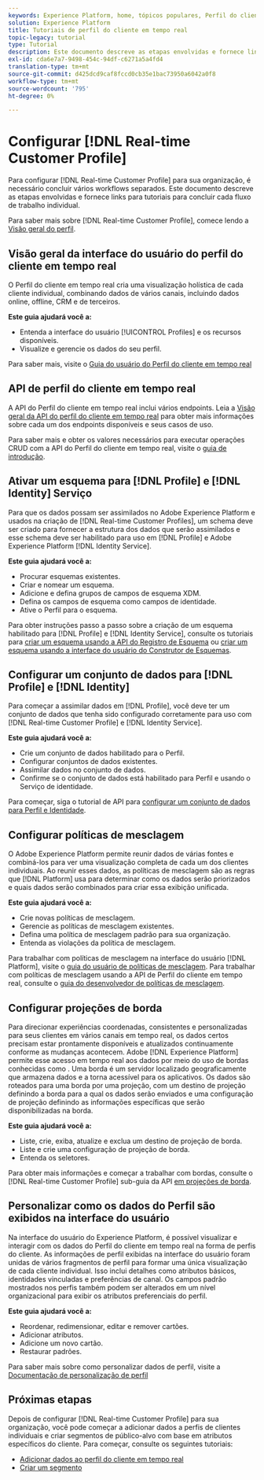 ```yaml
---
keywords: Experience Platform, home, tópicos populares, Perfil do cliente em tempo real, Serviço de identidade;
solution: Experience Platform
title: Tutoriais de perfil do cliente em tempo real
topic-legacy: tutorial
type: Tutorial
description: Este documento descreve as etapas envolvidas e fornece links para tutoriais para concluir cada fluxo de trabalho individual.
exl-id: cda6e7a7-9498-454c-94df-c6271a5a4fd4
translation-type: tm+mt
source-git-commit: d425dcd9caf8fccd0cb35e1bac73950a6042a0f8
workflow-type: tm+mt
source-wordcount: '795'
ht-degree: 0%

---
```


# Configurar [!DNL Real-time Customer Profile]

Para configurar [!DNL Real-time Customer Profile] para sua organização, é necessário concluir vários workflows separados. Este documento descreve as etapas envolvidas e fornece links para tutoriais para concluir cada fluxo de trabalho individual.

Para saber mais sobre [!DNL Real-time Customer Profile], comece lendo a [Visão geral do perfil](../profile/home.md).

## Visão geral da interface do usuário do perfil do cliente em tempo real

O Perfil do cliente em tempo real cria uma visualização holística de cada cliente individual, combinando dados de vários canais, incluindo dados online, offline, CRM e de terceiros.

**Este guia ajudará você a:**
- Entenda a interface do usuário [!UICONTROL Profiles] e os recursos disponíveis.
- Visualize e gerencie os dados do seu perfil.

Para saber mais, visite o [Guia do usuário do Perfil do cliente em tempo real](../profile/ui/user-guide.md)

## API de perfil do cliente em tempo real

A API do Perfil do cliente em tempo real inclui vários endpoints. Leia a [Visão geral da API do perfil do cliente em tempo real](../profile/api/overview.md) para obter mais informações sobre cada um dos endpoints disponíveis e seus casos de uso.

Para saber mais e obter os valores necessários para executar operações CRUD com a API do Perfil do cliente em tempo real, visite o [guia de introdução](../profile/api/getting-started.md).

## Ativar um esquema para [!DNL Profile] e [!DNL Identity] Serviço

Para que os dados possam ser assimilados no Adobe Experience Platform e usados na criação de [!DNL Real-time Customer Profiles], um schema deve ser criado para fornecer a estrutura dos dados que serão assimilados e esse schema deve ser habilitado para uso em [!DNL Profile] e Adobe Experience Platform [!DNL Identity Service].

**Este guia ajudará você a:**
- Procurar esquemas existentes.
- Criar e nomear um esquema.
- Adicione e defina grupos de campos de esquema XDM.
- Defina os campos de esquema como campos de identidade.
- Ative o Perfil para o esquema.

Para obter instruções passo a passo sobre a criação de um esquema habilitado para [!DNL Profile] e [!DNL Identity Service], consulte os tutoriais para [criar um esquema usando a API do Registro de Esquema](../xdm/tutorials/create-schema-api.md) ou [criar um esquema usando a interface do usuário do Construtor de Esquemas](../xdm/tutorials/create-schema-ui.md).

## Configurar um conjunto de dados para [!DNL Profile] e [!DNL Identity]

Para começar a assimilar dados em [!DNL Profile], você deve ter um conjunto de dados que tenha sido configurado corretamente para uso com [!DNL Real-time Customer Profile] e [!DNL Identity Service].

**Este guia ajudará você a:**
- Crie um conjunto de dados habilitado para o Perfil.
- Configurar conjuntos de dados existentes.
- Assimilar dados no conjunto de dados.
- Confirme se o conjunto de dados está habilitado para Perfil e usando o Serviço de identidade.

Para começar, siga o tutorial de API para [configurar um conjunto de dados para Perfil e Identidade](../profile/tutorials/dataset-configuration.md).

## Configurar políticas de mesclagem

O Adobe Experience Platform permite reunir dados de várias fontes e combiná-los para ver uma visualização completa de cada um dos clientes individuais. Ao reunir esses dados, as políticas de mesclagem são as regras que [!DNL Platform] usa para determinar como os dados serão priorizados e quais dados serão combinados para criar essa exibição unificada.

**Este guia ajudará você a:**
- Crie novas políticas de mesclagem.
- Gerencie as políticas de mesclagem existentes.
- Defina uma política de mesclagem padrão para sua organização.
- Entenda as violações da política de mesclagem.

Para trabalhar com políticas de mesclagem na interface do usuário [!DNL Platform], visite o [guia do usuário de políticas de mesclagem](../profile/ui/merge-policies.md). Para trabalhar com políticas de mesclagem usando a API de Perfil do cliente em tempo real, consulte o [guia do desenvolvedor de políticas de mesclagem](../profile/api/merge-policies.md).

## Configurar projeções de borda

Para direcionar experiências coordenadas, consistentes e personalizadas para seus clientes em vários canais em tempo real, os dados certos precisam estar prontamente disponíveis e atualizados continuamente conforme as mudanças acontecem. Adobe [!DNL Experience Platform] permite esse acesso em tempo real aos dados por meio do uso de bordas conhecidas como . Uma borda é um servidor localizado geograficamente que armazena dados e a torna acessível para os aplicativos. Os dados são roteados para uma borda por uma projeção, com um destino de projeção definindo a borda para a qual os dados serão enviados e uma configuração de projeção definindo as informações específicas que serão disponibilizadas na borda.

**Este guia ajudará você a:**
- Liste, crie, exiba, atualize e exclua um destino de projeção de borda.
- Liste e crie uma configuração de projeção de borda.
- Entenda os seletores.

Para obter mais informações e começar a trabalhar com bordas, consulte o [!DNL Real-time Customer Profile] sub-guia da API [em projeções de borda](../profile/api/edge-projections.md).

## Personalizar como os dados do Perfil são exibidos na interface do usuário

Na interface do usuário do Experience Platform, é possível visualizar e interagir com os dados do Perfil do cliente em tempo real na forma de perfis do cliente. As informações de perfil exibidas na interface do usuário foram unidas de vários fragmentos de perfil para formar uma única visualização de cada cliente individual. Isso inclui detalhes como atributos básicos, identidades vinculadas e preferências de canal. Os campos padrão mostrados nos perfis também podem ser alterados em um nível organizacional para exibir os atributos preferenciais do perfil.

**Este guia ajudará você a:**
- Reordenar, redimensionar, editar e remover cartões.
- Adicionar atributos.
- Adicione um novo cartão.
- Restaurar padrões.

Para saber mais sobre como personalizar dados de perfil, visite a [Documentação de personalização de perfil](../profile/ui/profile-customization.md)

## Próximas etapas

Depois de configurar [!DNL Real-time Customer Profile] para sua organização, você pode começar a adicionar dados a perfis de clientes individuais e criar segmentos de público-alvo com base em atributos específicos do cliente. Para começar, consulte os seguintes tutoriais:

- [Adicionar dados ao perfil do cliente em tempo real](../profile/tutorials/add-profile-data.md)
- [Criar um segmento](../segmentation/tutorials/create-a-segment.md)
